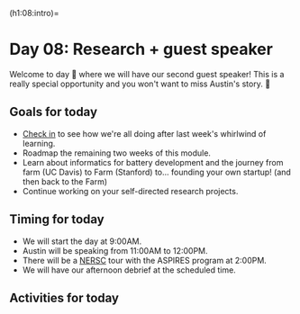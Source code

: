(h1:08:intro)=
# Day 08: Research + guest speaker

Welcome to day 🎱 where we will have our second guest speaker!
This is a really special opportunity and you won't want to miss Austin's story. 🤠



## Goals for today

- [Check in](https://forms.gle/dtgH9RZcLvHkaDyEA) to see how we're all doing after last week's whirlwind of learning.
- Roadmap the remaining two weeks of this module.
- Learn about informatics for battery development and the journey from farm (UC Davis) to Farm (Stanford) to... founding your own startup! (and then back to the Farm)
- Continue working on your self-directed research projects.



## Timing for today

- We will start the day at 9:00AM.
- Austin will be speaking from 11:00AM to 12:00PM.
- There will be a [NERSC](https://www.nersc.gov/) tour with the ASPIRES program at 2:00PM.
- We will have our afternoon debrief at the scheduled time.



## Activities for today

```{tableofcontents}
```


